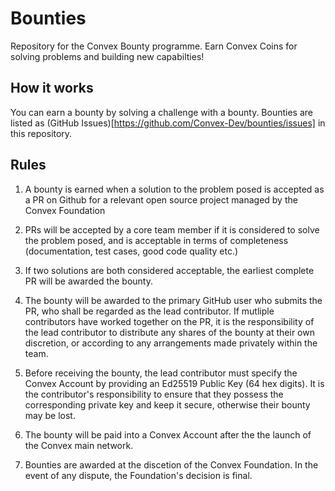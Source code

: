 # Bounties

Repository for the Convex Bounty programme. Earn Convex Coins for solving problems and building new capabilties!

## How it works

You can earn a bounty by solving a challenge with a bounty. Bounties are listed as (GitHub Issues)[https://github.com/Convex-Dev/bounties/issues] in this repository.

## Rules

1. A bounty is earned when a solution to the problem posed is accepted as a PR on Github for a relevant open source project managed by the Convex Foundation

2. PRs will be accepted by a core team member if it is considered to solve the problem posed, and is acceptable in terms of completeness (documentation, test cases, good code quality etc.)

3. If two solutions are both considered acceptable, the earliest complete PR will be awarded the bounty.

4. The bounty will be awarded to the primary GitHub user who submits the PR, who shall be regarded as the lead contributor. If mutliple contributors have worked together on the PR, it is the responsibility of the lead contributor to distribute any shares of the bounty at their own discretion, or according to any arrangements made privately within the team.

5. Before receiving the bounty, the lead contributor must specify the Convex Account by providing an Ed25519 Public Key (64 hex digits). It is the contributor's responsibility to ensure that they possess the corresponding private key and keep it secure, otherwise their bounty may be lost.

6. The bounty will be paid into a Convex Account after the the launch of the Convex main network.

7. Bounties are awarded at the discetion of the Convex Foundation. In the event of any dispute, the Foundation's decision is final.

